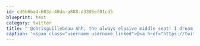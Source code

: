 ```yaml
---
id: cd6b6ba4-603d-40da-a888-d3395ef01cd5
blueprint: text
category: twitter
title: "'@chrisguillebeau Ahh, the always elusive middle seat! I dream of those.. one day.."
caption: '<span class="username username_linked">@<a href="https://twitter.com/chrisguillebeau" title="Chris Guillebeau">chrisguillebeau</a></span> Ahh, the always elusive middle seat! I dream of those.. one day..'
---
```


